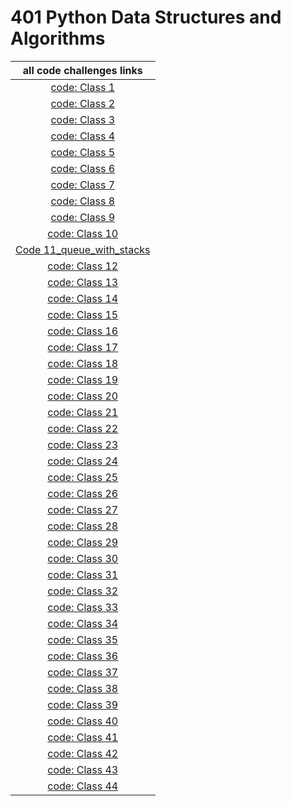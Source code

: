 # 401 Python Data Structures and Algorithms

| all code challenges links      |
| :-----:|
|[code: Class 1](https://github.com/fadiHB/data-structures-and-algorithms-python-401d2/tree/array-reverse)|
|[code: Class 2](https://github.com/fadiHB/data-structures-and-algorithms-python-401d2/tree/master/data_structures_and_algorithms/challenges/array_shift)|
|[code: Class 3](https://github.com/fadiHB/data-structures-and-algorithms-python-401d2/tree/array-binary-search/data_structures_and_algorithms/challenges/array_binary_search)|
|[code: Class 4](class-04)|
|[code: Class 5](class-05)|
|[code: Class 6](class-06)|
|[code: Class 7](class-07)|
|[code: Class 8](class-08)|
|[code: Class 9](class-09)|
|[code: Class 10](class-10)|
|[Code 11_queue_with_stacks](https://github.com/fadiHB/data-structures-and-algorithms-python-401d2/tree/master/data_structures_and_algorithms/data_structures/queue_with_stacks)|
|[code: Class 12](class-12)|
|[code: Class 13](class-13)|
|[code: Class 14](class-14)|
|[code: Class 15](class-15)|
|[code: Class 16](class-16)|
|[code: Class 17](class-17)|
|[code: Class 18](class-18)|
|[code: Class 19](class-19)|
|[code: Class 20](class-20)|
|[code: Class 21](class-21)|
|[code: Class 22](class-22)|
|[code: Class 23](class-23)|
|[code: Class 24](class-24)|
|[code: Class 25](class-25)|
|[code: Class 26](class-26)|
|[code: Class 27](class-27)|
|[code: Class 28](class-28)|
|[code: Class 29](class-29)|
|[code: Class 30](class-30)|
|[code: Class 31](class-31)|
|[code: Class 32](class-32)|
|[code: Class 33](class-33)|
|[code: Class 34](class-34)|
|[code: Class 35](class-35)|
|[code: Class 36](class-36)|
|[code: Class 37](class-37)|
|[code: Class 38](class-38)|
|[code: Class 39](class-39)|
|[code: Class 40](class-40)|
|[code: Class 41](class-41)|
|[code: Class 42](class-42)|
|[code: Class 43](class-43)|
|[code: Class 44](class-44)|
